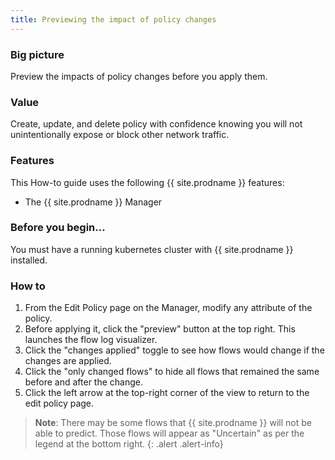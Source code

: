 ```yaml
---
title: Previewing the impact of policy changes
---
```


### Big picture

Preview the impacts of policy changes before you apply them.

### Value

Create, update, and delete policy with confidence knowing you will not unintentionally expose or block other network traffic.

### Features

This How-to guide uses the following {{ site.prodname }} features:

- The {{ site.prodname }} Manager

### Before you begin...

You must have a running kubernetes cluster with {{ site.prodname }} installed.

### How to

1. From the Edit Policy page on the Manager, modify any attribute of the policy. 
1. Before applying it, click the "preview" button at the top right. 
   This launches the flow log visualizer.
1. Click the "changes applied" toggle to see how flows would change if the changes are applied.
1. Click the "only changed flows" to hide all flows that remained the same before and after the change.
1. Click the left arrow at the top-right corner of the view to return to the edit policy page.

>**Note**: There may be some flows that {{ site.prodname }} will not be able to predict. Those flows will appear as "Uncertain" as per the legend at the bottom right.
{: .alert .alert-info}
